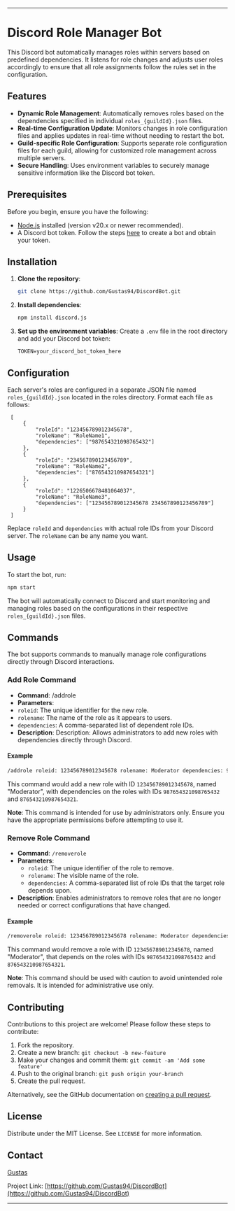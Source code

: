 
---

# Discord Role Manager Bot

This Discord bot automatically manages roles within servers based on predefined dependencies. It listens for role changes and adjusts user roles accordingly to ensure that all role assignments follow the rules set in the configuration.

## Features

- **Dynamic Role Management**: Automatically removes roles based on the dependencies specified in individual `roles_{guildId}.json` files.
- **Real-time Configuration Update**: Monitors changes in role configuration files and applies updates in real-time without needing to restart the bot.
- **Guild-specific Role Configuration**: Supports separate role configuration files for each guild, allowing for customized role management across multiple servers.
- **Secure Handling**: Uses environment variables to securely manage sensitive information like the Discord bot token.

## Prerequisites

Before you begin, ensure you have the following:

- [Node.js](https://nodejs.org/) installed (version v20.x or newer recommended).
- A Discord bot token. Follow the steps [here](https://discord.com/developers/applications) to create a bot and obtain your token.

## Installation

1. **Clone the repository**:
   ```bash
   git clone https://github.com/Gustas94/DiscordBot.git
   ```

2. **Install dependencies**:
   ```bash
   npm install discord.js
   ```

3. **Set up the environment variables**:
   Create a `.env` file in the root directory and add your Discord bot token:
   ```plaintext
   TOKEN=your_discord_bot_token_here
   ```

## Configuration

Each server's roles are configured in a separate JSON file named `roles_{guildId}.json` located in the roles directory. Format each file as follows:
 ```
  [
      {
          "roleId": "123456789012345678",
          "roleName": "RoleName1",
          "dependencies": ["987654321098765432"]
      },
      {
          "roleId": "234567890123456789",
          "roleName": "RoleName2",
          "dependencies": ["876543210987654321"]
      },
      {
          "roleId": "1226506678481064037",
          "roleName": "RoleName3",
          "dependencies": ["123456789012345678 234567890123456789"]
      }
  ]
  ```
  Replace `roleId` and `dependencies` with actual role IDs from your Discord server. The `roleName` can be any name you want.

## Usage

To start the bot, run:
```bash
npm start
```

The bot will automatically connect to Discord and start monitoring and managing roles based on the configurations in their respective `roles_{guildId}.json` files.

## Commands

The bot supports commands to manually manage role configurations directly through Discord interactions.

### Add Role Command
 - **Command**: /addrole
 - **Parameters**:
 - `roleid`: The unique identifier for the new role.
 - `rolename`: The name of the role as it appears to users.
 - `dependencies`: A comma-separated list of dependent role IDs.
 - **Description**: Description: Allows administrators to add new roles with dependencies directly through Discord.

#### Example
```bash
/addrole roleid: 123456789012345678 rolename: Moderator dependencies: 987654321098765432 876543210987654321
```

This command would add a new role with ID `123456789012345678`, named "Moderator", with dependencies on the roles with IDs `987654321098765432` and `876543210987654321`.

**Note**: This command is intended for use by administrators only. Ensure you have the appropriate permissions before attempting to use it.

### Remove Role Command
- **Command**: `/removerole`
- **Parameters**:
  - `roleid`: The unique identifier of the role to remove.
  - `rolename`: The visible name of the role.
  - `dependencies`: A comma-separated list of role IDs that the target role depends upon.
- **Description**: Enables administrators to remove roles that are no longer needed or correct configurations that have changed.

#### Example
```bash
/removerole roleid: 123456789012345678 rolename: Moderator dependencies: 987654321098765432, 876543210987654321
```
This command would remove a role with ID `123456789012345678`, named "Moderator", that depends on the roles with IDs `987654321098765432` and `876543210987654321`.

**Note**: This command should be used with caution to avoid unintended role removals. It is intended for administrative use only.

## Contributing

Contributions to this project are welcome! Please follow these steps to contribute:

1. Fork the repository.
2. Create a new branch: `git checkout -b new-feature`
3. Make your changes and commit them: `git commit -am 'Add some feature'`
4. Push to the original branch: `git push origin your-branch`
5. Create the pull request.

Alternatively, see the GitHub documentation on [creating a pull request](https://help.github.com/articles/creating-a-pull-request/).

## License

Distribute under the MIT License. See `LICENSE` for more information.

## Contact

[Gustas](https://github.com/Gustas94)

Project Link: [https://github.com/Gustas94/DiscordBot](https://github.com/Gustas94/DiscordBot)

---
